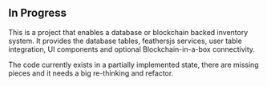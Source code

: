 ## In Progress

This is a project that enables a database or blockchain backed inventory system. It provides the database tables, feathersjs services, user table integration, UI components and optional Blockchain-in-a-box connectivity.

The code currently exists in a partially implemented state, there are missing pieces and it needs a big re-thinking and refactor.